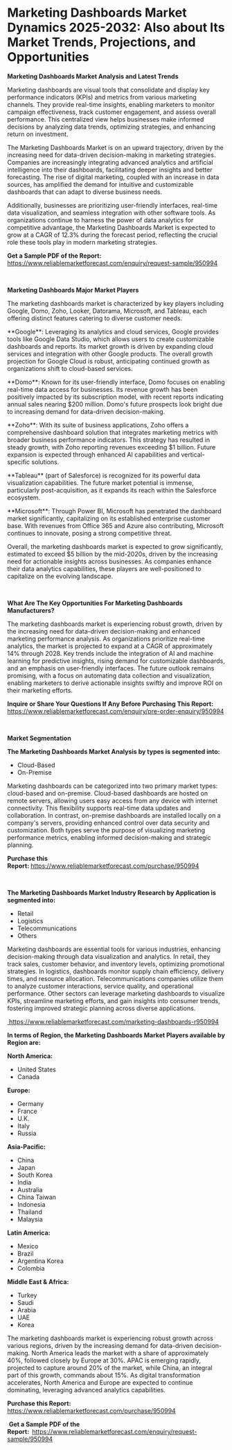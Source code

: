 <p><h1>Marketing Dashboards Market Dynamics 2025-2032: Also about Its Market Trends, Projections, and Opportunities</h1></p><p><strong>Marketing Dashboards Market Analysis and Latest Trends</strong></p>
<p><p>Marketing dashboards are visual tools that consolidate and display key performance indicators (KPIs) and metrics from various marketing channels. They provide real-time insights, enabling marketers to monitor campaign effectiveness, track customer engagement, and assess overall performance. This centralized view helps businesses make informed decisions by analyzing data trends, optimizing strategies, and enhancing return on investment.</p><p>The Marketing Dashboards Market is on an upward trajectory, driven by the increasing need for data-driven decision-making in marketing strategies. Companies are increasingly integrating advanced analytics and artificial intelligence into their dashboards, facilitating deeper insights and better forecasting. The rise of digital marketing, coupled with an increase in data sources, has amplified the demand for intuitive and customizable dashboards that can adapt to diverse business needs.</p><p>Additionally, businesses are prioritizing user-friendly interfaces, real-time data visualization, and seamless integration with other software tools. As organizations continue to harness the power of data analytics for competitive advantage, the Marketing Dashboards Market is expected to grow at a CAGR of 12.3% during the forecast period, reflecting the crucial role these tools play in modern marketing strategies.</p></p>
<p><strong>Get a Sample PDF of the Report:&nbsp;</strong> <a href="https://www.reliablemarketforecast.com/enquiry/request-sample/950994?utm_campaign=3559&utm_medium=2&utm_source=Github&utm_content=ia&utm_term=18042025&utm_id=marketing-dashboards">https://www.reliablemarketforecast.com/enquiry/request-sample/950994</a></p>
<p>&nbsp;</p>
<p><strong>Marketing Dashboards Major Market Players</strong></p>
<p><p>The marketing dashboards market is characterized by key players including Google, Domo, Zoho, Looker, Datorama, Microsoft, and Tableau, each offering distinct features catering to diverse customer needs. </p><p>**Google**: Leveraging its analytics and cloud services, Google provides tools like Google Data Studio, which allows users to create customizable dashboards and reports. Its market growth is driven by expanding cloud services and integration with other Google products. The overall growth projection for Google Cloud is robust, anticipating continued growth as organizations shift to cloud-based services.</p><p>**Domo**: Known for its user-friendly interface, Domo focuses on enabling real-time data access for businesses. Its revenue growth has been positively impacted by its subscription model, with recent reports indicating annual sales nearing $200 million. Domo's future prospects look bright due to increasing demand for data-driven decision-making.</p><p>**Zoho**: With its suite of business applications, Zoho offers a comprehensive dashboard solution that integrates marketing metrics with broader business performance indicators. This strategy has resulted in steady growth, with Zoho reporting revenues exceeding $1 billion. Future expansion is expected through enhanced AI capabilities and vertical-specific solutions.</p><p>**Tableau** (part of Salesforce) is recognized for its powerful data visualization capabilities. The future market potential is immense, particularly post-acquisition, as it expands its reach within the Salesforce ecosystem.</p><p>**Microsoft**: Through Power BI, Microsoft has penetrated the dashboard market significantly, capitalizing on its established enterprise customer base. With revenues from Office 365 and Azure also contributing, Microsoft continues to innovate, posing a strong competitive threat.</p><p>Overall, the marketing dashboards market is expected to grow significantly, estimated to exceed $5 billion by the mid-2020s, driven by the increasing need for actionable insights across businesses. As companies enhance their data analytics capabilities, these players are well-positioned to capitalize on the evolving landscape.</p></p>
<p>&nbsp;</p>
<p><strong>What Are The Key Opportunities For Marketing Dashboards Manufacturers?</strong></p>
<p><p>The marketing dashboards market is experiencing robust growth, driven by the increasing need for data-driven decision-making and enhanced marketing performance analysis. As organizations prioritize real-time analytics, the market is projected to expand at a CAGR of approximately 14% through 2028. Key trends include the integration of AI and machine learning for predictive insights, rising demand for customizable dashboards, and an emphasis on user-friendly interfaces. The future outlook remains promising, with a focus on automating data collection and visualization, enabling marketers to derive actionable insights swiftly and improve ROI on their marketing efforts.</p></p>
<p><strong>Inquire or Share Your Questions If Any Before Purchasing This Report:</strong> <a href="https://www.reliablemarketforecast.com/enquiry/pre-order-enquiry/950994?utm_campaign=3559&utm_medium=2&utm_source=Github&utm_content=ia&utm_term=18042025&utm_id=marketing-dashboards">https://www.reliablemarketforecast.com/enquiry/pre-order-enquiry/950994</a></p>
<p>&nbsp;</p>
<p><strong>Market Segmentation</strong></p>
<p><strong>The Marketing Dashboards Market Analysis by types is segmented into:</strong></p>
<p><ul><li>Cloud-Based</li><li>On-Premise</li></ul></p>
<p><p>Marketing dashboards can be categorized into two primary market types: cloud-based and on-premise. Cloud-based dashboards are hosted on remote servers, allowing users easy access from any device with internet connectivity. This flexibility supports real-time data updates and collaboration. In contrast, on-premise dashboards are installed locally on a company's servers, providing enhanced control over data security and customization. Both types serve the purpose of visualizing marketing performance metrics, enabling informed decision-making and strategic planning.</p></p>
<p><strong>Purchase this Report:&nbsp;</strong><a href="https://www.reliablemarketforecast.com/purchase/950994?utm_campaign=3559&utm_medium=2&utm_source=Github&utm_content=ia&utm_term=18042025&utm_id=marketing-dashboards">https://www.reliablemarketforecast.com/purchase/950994</a></p>
<p>&nbsp;</p>
<p><strong>The Marketing Dashboards Market Industry Research by Application is segmented into:</strong></p>
<p><ul><li>Retail</li><li>Logistics</li><li>Telecommunications</li><li>Others</li></ul></p>
<p><p>Marketing dashboards are essential tools for various industries, enhancing decision-making through data visualization and analytics. In retail, they track sales, customer behavior, and inventory levels, optimizing promotional strategies. In logistics, dashboards monitor supply chain efficiency, delivery times, and resource allocation. Telecommunications companies utilize them to analyze customer interactions, service quality, and operational performance. Other sectors can leverage marketing dashboards to visualize KPIs, streamline marketing efforts, and gain insights into consumer trends, fostering improved strategic planning across diverse applications.</p></p>
<p><a href="https://www.reliablemarketforecast.com/marketing-dashboards-r950994?utm_campaign=3559&utm_medium=2&utm_source=Github&utm_content=ia&utm_term=18042025&utm_id=marketing-dashboards">&nbsp;https://www.reliablemarketforecast.com/marketing-dashboards-r950994</a></p>
<p><strong>In terms of Region, the Marketing Dashboards Market Players available by Region are:</strong></p>
<p>
    <p> <strong> North America: </strong>
        <ul>
            <li>United States</li>
            <li>Canada</li>
        </ul>
        </p> 
    <p> <strong> Europe: </strong>
        <ul>
            <li>Germany</li>
            <li>France</li>
            <li>U.K.</li>
            <li>Italy</li>
            <li>Russia</li>
        </ul>
        </p> 
    <p> <strong> Asia-Pacific: </strong>
        <ul>
            <li>China</li>
            <li>Japan</li>
            <li>South Korea</li>
            <li>India</li>
            <li>Australia</li>
            <li>China Taiwan</li>
            <li>Indonesia</li>
            <li>Thailand</li>
            <li>Malaysia</li>
        </ul>
        </p> 
    <p> <strong> Latin America: </strong>
        <ul>
            <li>Mexico</li>
            <li>Brazil</li>
            <li>Argentina Korea</li>
            <li>Colombia</li>
        </ul>
        </p> 
    <p> <strong> Middle East & Africa: </strong>
        <ul>
            <li>Turkey</li>
            <li>Saudi</li>
            <li>Arabia</li>
            <li>UAE</li>
            <li>Korea</li>
        </ul>
    </p>
    </p>
<p><p>The marketing dashboards market is experiencing robust growth across various regions, driven by the increasing demand for data-driven decision-making. North America leads the market with a share of approximately 40%, followed closely by Europe at 30%. APAC is emerging rapidly, projected to capture around 20% of the market, while China, an integral part of this growth, commands about 15%. As digital transformation accelerates, North America and Europe are expected to continue dominating, leveraging advanced analytics capabilities.</p></p>
<p><strong>Purchase this Report: </strong><a href="https://www.reliablemarketforecast.com/purchase/950994?utm_campaign=3559&utm_medium=2&utm_source=Github&utm_content=ia&utm_term=18042025&utm_id=marketing-dashboards">https://www.reliablemarketforecast.com/purchase/950994</a></p>
<p>&nbsp;<strong>Get a Sample PDF of the Report:&nbsp;&nbsp;</strong><a href="https://www.reliablemarketforecast.com/enquiry/request-sample/950994?utm_campaign=3559&utm_medium=2&utm_source=Github&utm_content=ia&utm_term=18042025&utm_id=marketing-dashboards">https://www.reliablemarketforecast.com/enquiry/request-sample/950994</a></p>
<p><strong></strong></p>
<p><p></p><p></p><p></p></p>